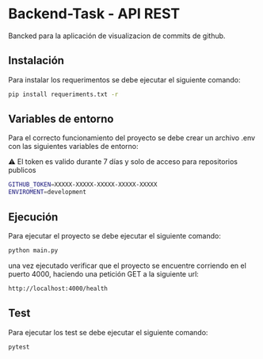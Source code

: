 # Backend-Task - API REST

Bancked para la aplicación de visualizacion de commits de github.

## Instalación

Para instalar los requerimentos se debe ejecutar el siguiente comando:

```bash
pip install requeriments.txt -r
```

## Variables de entorno

Para el correcto funcionamiento del proyecto se debe crear un archivo .env con las siguientes variables de entorno:

:warning: El token es valido durante 7 días y solo de acceso para repositorios publicos

```bash 
GITHUB_TOKEN=XXXXX-XXXXX-XXXXX-XXXXX-XXXXX
ENVIROMENT=development
```


## Ejecución
Para ejecutar el proyecto se debe ejecutar el siguiente comando:

```bash
python main.py
```
una vez ejecutado verificar que el proyecto se encuentre corriendo en el puerto 4000, haciendo una petición GET a la siguiente url:

```bash 
http://localhost:4000/health
```
## Test
Para ejecutar los test se debe ejecutar el siguiente comando:

```bash
pytest
```